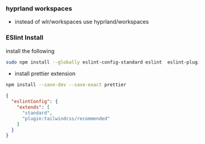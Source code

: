 
### hyprland workspaces 
- instead of wlr/workspaces use hyprland/workspaces

### ESlint Install
install the following

```bash
sudo npm install --globally eslint-config-standard eslint  eslint-plugin-tailwindcss eslint-config-prettier
```

- install prettier extension 
```bash
npm install --save-dev --save-exact prettier
```

```json
{
  "eslintConfig": {
    "extends": [
      "standard",
      "plugin:tailwindcss/recommended"
    ]
  }
}
``` 



